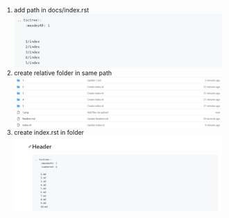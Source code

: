 1. add path in docs/index.rst
![](1.png)
2. create relative folder in same path
![](2.png)
3. create index.rst in folder
![](3.png)
